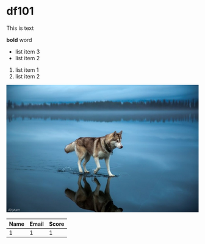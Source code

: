 # df101

This is text

**bold** word

- list item 3
- list item 2

1. list item 1
2. list item 2

![img](nophotoshop29-800x532.jpg)

|Name |Email |Score|
|-----|------|-----|
|1    | 1    | 1   |
